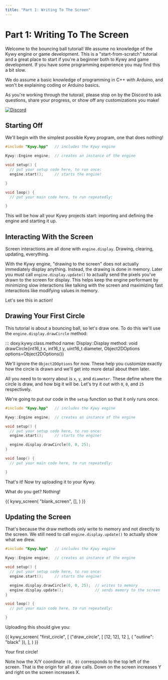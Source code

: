 ```yaml
---
title: "Part 1: Writing To The Screen"
---
```

<!-- hide previous page button that links outside of tutorial -->
<style>
  .md-footer__link--prev:not([hidden]) { display: none }
</style>

<!--
SPDX-FileCopyrightText: 2025 KOINSLOT, Inc.

SPDX-License-Identifier: GPL-3.0-or-later
-->

# Part 1: Writing To The Screen

Welcome to the bouncing ball tutorial! We assume no knowledge of the Kywy engine or game development. This is a
"start-from-scratch" tutorial and a great place to start if you're a beginner both to Kywy and game development. If
you have some programming experience you may find this a bit slow.

We do assume a basic knowledge of programming in C++ with Arduino, and won't be explaining coding or Arduino basics.

As you're working through the tutorail, please stop on by the Discord to ask questions, share your progress, or show off
any customizations you make!

<a href="https://discord.gg/zAYym57Fy6"><img alt="Discord" src="https://img.shields.io/discord/1172988360063725629?style=for-the-badge&logo=discord" /></a>

## Starting Off

We'll begin with the simplest possible Kywy program, one that does nothing!

```c++
#include "Kywy.hpp"   // includes the Kywy engine

Kywy::Engine engine;  // creates an instance of the engine

void setup() {
  // put your setup code here, to run once:
  engine.start();     // starts the engine!

}

void loop() {
  // put your main code here, to run repeatedly:

}
```

This will be how all your Kywy projects start: importing and defining the engine and starting it up.

## Interacting With the Screen

Screen interactions are all done with `engine.display`. Drawing, clearing, updating, everything.

With the Kywy engine, "drawing to the screen" does not actually immediately display anything. Instead, the drawing is
done in memory. Later you must call `engine.display.update()` to actually send the pixels you've drawn to the screen for
display. This helps keep the engine performant by minimizing slow interactions like talking with the screen and
maximizing fast interactions like modifying values in memory.

Let's see this in action!

## Drawing Your First Circle

This tutorial is about a bouncing ball, so let's draw one. To do this we'll use the `engine.display.drawCircle` method:

::: doxy.kywy.class.method
    name: Display::Display
    method: void drawCircle(int16_t x, int16_t y, uint16_t diameter, Object2DOptions options=Object2DOptions())

We'll ignore the `Object2DOptions` for now. These help you customize exactly how the circle is drawn and we'll get into
more detail about them later.

All you need to to worry about is `x`, `y`, and `diameter`. These define where the circle is draw, and how big it will
be. Let's try it out with `0`, `0`, and `25` respectively.

We're going to put our code in the `setup` function so that it only runs once.

```c++
#include "Kywy.hpp"   // includes the Kywy engine

Kywy::Engine engine;  // creates an instance of the engine

void setup() {
  // put your setup code here, to run once:
  engine.start();     // starts the engine!

  engine.display.drawCircle(0, 0, 25);
}

void loop() {
  // put your main code here, to run repeatedly:

}
```

That's it! Now try uploading it to your Kywy.

What do you get? Nothing!

{{ kywy_screen(
  "blank_screen",
  [],
) }}

## Updating the Screen

That's because the draw methods only write to memory and not directly to the screen. We still need to call
`engine.display.update()` to actually show what we drew.

```c++
#include "Kywy.hpp"   // includes the Kywy engine

Kywy::Engine engine;  // creates an instance of the engine

void setup() {
  // put your setup code here, to run once:
  engine.start();     // starts the engine!

  engine.display.drawCircle(0, 0, 25);  // writes to memory
  engine.display.update();              // sends memory to the screen
}

void loop() {
  // put your main code here, to run repeatedly:

}
```

Uploading this should give you:

{{ kywy_screen(
  "first_circle",
  [
    ("draw_circle", [ [12, 12], 12 ], { "outline": "black" }),
  ],
) }}

Your first circle!

Note how the X/Y coordinate `(0, 0)` corresponds to the top left of the screen. That is the origin for all draw calls.
Down on the screen increases Y and right on the screen increases X.
